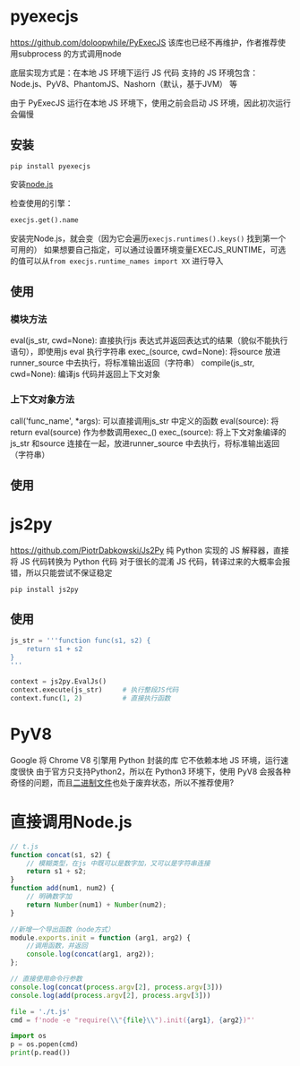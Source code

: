 # pyexecjs
<https://github.com/doloopwhile/PyExecJS>
该库也已经不再维护，作者推荐使用subprocess 的方式调用node

底层实现方式是：在本地 JS 环境下运行 JS 代码
支持的 JS 环境包含：Node.js、PyV8、PhantomJS、Nashorn（默认，基于JVM） 等

由于 PyExecJS 运行在本地 JS 环境下，使用之前会启动 JS 环境，因此初次运行会偏慢

## 安装
`pip install pyexecjs`

安装[node.js](https://nodejs.org/en/download/)

检查使用的引擎：
```py
execjs.get().name
```
安装完Node.js，就会变（因为它会遍历`execjs.runtimes().keys()` 找到第一个可用的）
如果想要自己指定，可以通过设置环境变量EXECJS_RUNTIME，可选的值可以从`from execjs.runtime_names import XX` 进行导入

## 使用
### 模块方法
eval(js_str, cwd=None): 直接执行js 表达式并返回表达式的结果（貌似不能执行语句），即使用js eval 执行字符串
exec_(source, cwd=None): 将source 放进runner_source 中去执行，将标准输出返回（字符串）
compile(js_str, cwd=None): 编译js 代码并返回上下文对象


### 上下文对象方法
call('func_name', *args): 可以直接调用js_str 中定义的函数
eval(source): 将return eval(source) 作为参数调用exec_()
exec_(source): 将上下文对象编译的js_str 和source 连接在一起，放进runner_source 中去执行，将标准输出返回（字符串）


## 使用


# js2py
<https://github.com/PiotrDabkowski/Js2Py>
纯 Python 实现的 JS 解释器，直接将 JS 代码转换为 Python 代码
对于很长的混淆 JS 代码，转译过来的大概率会报错，所以只能尝试不保证稳定

`pip install js2py`

## 使用
```py
js_str = '''function func(s1, s2) {
    return s1 + s2
}
'''

context = js2py.EvalJs()
context.execute(js_str)     # 执行整段JS代码
context.func(1, 2)          # 直接执行函数
```

# PyV8
Google 将 Chrome V8 引擎用 Python 封装的库
它不依赖本地 JS 环境，运行速度很快
由于官方只支持Python2，所以在 Python3 环境下，使用 PyV8 会报各种奇怪的问题，而且[二进制文件](https://github.com/emmetio/pyv8-binaries)也处于废弃状态，所以不推荐使用?

# 直接调用Node.js
```js
// t.js
function concat(s1, s2) {
    // 模糊类型，在js 中既可以是数字加，又可以是字符串连接
    return s1 + s2;
}
function add(num1, num2) {
    // 明确数字加
    return Number(num1) + Number(num2);
}

//新增一个导出函数（node方式）
module.exports.init = function (arg1, arg2) {
    //调用函数，并返回
    console.log(concat(arg1, arg2));
};

// 直接使用命令行参数
console.log(concat(process.argv[2], process.argv[3]))
console.log(add(process.argv[2], process.argv[3]))
```

```py
file = './t.js'
cmd = f'node -e "require(\\"{file}\\").init({arg1}, {arg2})"'

import os
p = os.popen(cmd)
print(p.read())
```